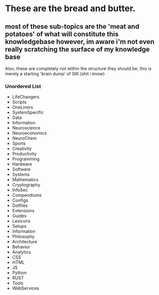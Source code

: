 # These are the bread and butter.
most of these sub-topics are the 'meat and potatoes' of what will constitute this knowledgebase
however, im aware i'm not even really scratching the surface of my knowledge base
---
Also, these are completely not within the structure they should be, this is merely a starting 'brain dump' of SIK (shit i know)

### Unordered List
- LifeChangers
- Scripts
- OneLiners
- SystemSpecific
- Data
- Information
- Neuroscience
- Neuroeconomics
- NeuroChem
- Sports
- Creativity
- Productivity
- Programming
- Hardware
- Software
- Systems
- Mathematics
- Cryptography
- InfoSec
- Compendiums
- Configs
- Dotfiles
- Extensions
- Guides
- Lexicons
- Setups
- Information
- Philosophy
- Architecture
- Behavior
- Analytics 
- CSS
- HTML
- JS
- Python
- RUST
- Tools
- WebServices
